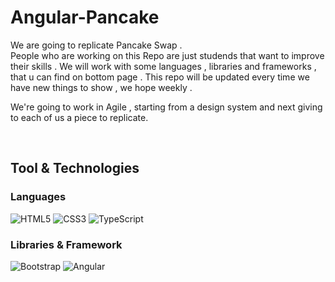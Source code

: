 # Angular-Pancake

We are going to replicate Pancake Swap .  
People who are working on this Repo are just studends that want to improve their skills .
We will work with some languages , libraries and frameworks , that u can find on bottom page .
This repo will be updated every time we have new things to show , we hope weekly .

We're going to work in Agile , starting from a design system and next giving to each of us a piece to replicate. 

&nbsp;  

## Tool & Technologies
### Languages
![HTML5](https://img.shields.io/badge/HTML5-E34F26?style=for-the-badge&logo=html5&logoColor=white)
![CSS3](https://img.shields.io/badge/CSS3-1572B6?style=for-the-badge&logo=css3&logoColor=white)
![TypeScript](https://img.shields.io/badge/TypeScript-3178c6?style=for-the-badge&logo=typescript&logoColor=white)
&nbsp;  

### Libraries & Framework
![Bootstrap](https://img.shields.io/badge/Bootstrap-563D7C?style=for-the-badge&logo=bootstrap&logoColor=white)
![Angular](https://img.shields.io/badge/Angular-DD0031?style=for-the-badge&logo=angular&logoColor=white)
&nbsp;
